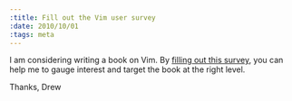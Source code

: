 ```yaml
--- 
:title: Fill out the Vim user survey
:date: 2010/10/01
:tags: meta
---
```


I am considering writing a book on Vim. By [filling out this survey][s], you can help me to gauge interest and target the book at the right level.

Thanks,
Drew

[s]: https://spreadsheets0.google.com/a/vimcasts.org/viewform?formkey=dHYyTUhqVVo4WDhuVTR2M1cwbEJNSVE6MQ
